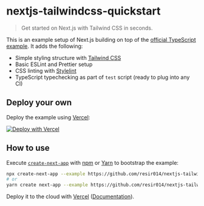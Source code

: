# nextjs-tailwindcss-quickstart

> Get started on Next.js with Tailwind CSS in seconds.

This is an example setup of Next.js building on top of the [official TypeScript example](https://github.com/zeit/next.js/tree/master/examples/with-typescript). It adds the following:

- Simple styling structure with [Tailwind CSS](https://tailwindcss.com/)
- Basic ESLint and Prettier setup
- CSS linting with [Stylelint](https://stylelint.io/)
- TypeScript typechecking as part of `test` script (ready to plug into any CI)

## Deploy your own

Deploy the example using [Vercel](https://vercel.com):

[![Deploy with Vercel](https://vercel.com/button)](https://vercel.com/import/project?template=https://github.com/resir014/nextjs-tailwindcss-quickstart)

## How to use

Execute [`create-next-app`](https://github.com/vercel/next.js/tree/canary/packages/create-next-app) with [npm](https://docs.npmjs.com/cli/init) or [Yarn](https://yarnpkg.com/lang/en/docs/cli/create/) to bootstrap the example:

```bash
npx create-next-app --example https://github.com/resir014/nextjs-tailwindcss-quickstart nextjs-tailwindcss-quickstart-app
# or
yarn create next-app --example https://github.com/resir014/nextjs-tailwindcss-quickstart nextjs-tailwindcss-quickstart-app
```

Deploy it to the cloud with [Vercel](https://vercel.com/import?filter=next.js) ([Documentation](https://nextjs.org/docs/deployment)).
